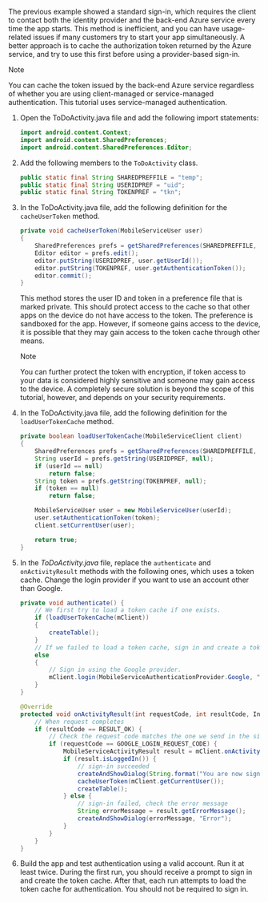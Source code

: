 
The previous example showed a standard sign-in, which requires the client to contact both the identity provider and the back-end Azure service every time the app starts. This method is inefficient, and you can have usage-related issues if many customers try to start your app simultaneously. A better approach is to cache the authorization token returned by the Azure service, and try to use this first before using a provider-based sign-in.

> [!NOTE]
> You can cache the token issued by the back-end Azure service regardless of whether you are using client-managed or service-managed authentication. This tutorial uses service-managed authentication.
>
>

1. Open the ToDoActivity.java file and add the following import statements:

    ```java
    import android.content.Context;
    import android.content.SharedPreferences;
    import android.content.SharedPreferences.Editor;
    ```

2. Add the following members to the `ToDoActivity` class.

    ```java
    public static final String SHAREDPREFFILE = "temp";
    public static final String USERIDPREF = "uid";
    public static final String TOKENPREF = "tkn";
    ```

3. In the ToDoActivity.java file, add the following definition for the `cacheUserToken` method.

    ```java
    private void cacheUserToken(MobileServiceUser user)
    {
        SharedPreferences prefs = getSharedPreferences(SHAREDPREFFILE, Context.MODE_PRIVATE);
        Editor editor = prefs.edit();
        editor.putString(USERIDPREF, user.getUserId());
        editor.putString(TOKENPREF, user.getAuthenticationToken());
        editor.commit();
    }
    ```

    This method stores the user ID and token in a preference file that is marked private. This should protect access to the cache so that other apps on the device do not have access to the token. The preference is sandboxed for the app. However, if someone gains access to the device, it is possible that they may gain access to the token cache through other means.

   > [!NOTE]
   > You can further protect the token with encryption, if token access to your data is considered highly sensitive and someone may gain access to the device. A completely secure solution is beyond the scope of this tutorial, however, and depends on your security requirements.
   >
   >

4. In the ToDoActivity.java file, add the following definition for the `loadUserTokenCache` method.

    ```java
    private boolean loadUserTokenCache(MobileServiceClient client)
    {
        SharedPreferences prefs = getSharedPreferences(SHAREDPREFFILE, Context.MODE_PRIVATE);
        String userId = prefs.getString(USERIDPREF, null);
        if (userId == null)
            return false;
        String token = prefs.getString(TOKENPREF, null);
        if (token == null)
            return false;

        MobileServiceUser user = new MobileServiceUser(userId);
        user.setAuthenticationToken(token);
        client.setCurrentUser(user);

        return true;
    }
    ```

5. In the *ToDoActivity.java* file, replace the `authenticate` and `onActivityResult` methods with the following ones, which uses a token cache. Change the login provider if you want to use an account other than Google.

    ```java
    private void authenticate() {
        // We first try to load a token cache if one exists.
        if (loadUserTokenCache(mClient))
        {
            createTable();
        }
        // If we failed to load a token cache, sign in and create a token cache
        else
        {
            // Sign in using the Google provider.
            mClient.login(MobileServiceAuthenticationProvider.Google, "{url_scheme_of_your_app}", GOOGLE_LOGIN_REQUEST_CODE);
        }
    }

    @Override
    protected void onActivityResult(int requestCode, int resultCode, Intent data) {
        // When request completes
        if (resultCode == RESULT_OK) {
            // Check the request code matches the one we send in the sign-in request
            if (requestCode == GOOGLE_LOGIN_REQUEST_CODE) {
                MobileServiceActivityResult result = mClient.onActivityResult(data);
                if (result.isLoggedIn()) {
                    // sign-in succeeded
                    createAndShowDialog(String.format("You are now signed in - %1$2s", mClient.getCurrentUser().getUserId()), "Success");
                    cacheUserToken(mClient.getCurrentUser());
                    createTable();
                } else {
                    // sign-in failed, check the error message
                    String errorMessage = result.getErrorMessage();
                    createAndShowDialog(errorMessage, "Error");
                }
            }
        }
    }
    ```

6. Build the app and test authentication using a valid account. Run it at least twice. During the first run, you should receive a prompt to sign in and create the token cache. After that, each run attempts to load the token cache for authentication. You should not be required to sign in.
